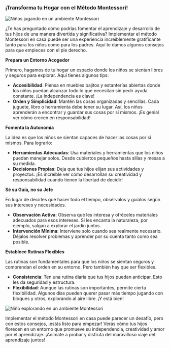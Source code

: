 ### ¡Transforma tu Hogar con el Método Montessori!

![Niños jugando en un ambiente Montessori](imagen_url_despues_del_titulo)


¿Te has preguntado cómo podrías fomentar el aprendizaje y desarrollo de tus hijos de una manera divertida y significativa? Implementar el método Montessori en casa puede ser una experiencia increíblemente gratificante tanto para los niños como para los padres. Aquí te damos algunos consejos para que empieces con el pie derecho.

**Prepara un Entorno Acogedor**

Primero, hagamos de tu hogar un espacio donde los niños se sientan libres y seguros para explorar. Aquí tienes algunos tips:

- **Accesibilidad**: Piensa en muebles bajitos y estanterías abiertas donde los niños puedan alcanzar todo lo que necesitan sin pedir ayuda constante. ¡La independencia es clave!
- **Orden y Simplicidad**: Mantén las cosas organizadas y sencillas. Cada juguete, libro o herramienta debe tener su lugar. Así, los niños aprenderán a encontrar y guardar sus cosas por sí mismos. ¡Es genial ver cómo crecen en responsabilidad!

**Fomenta la Autonomía**

La idea es que los niños se sientan capaces de hacer las cosas por sí mismos. Para lograrlo:

- **Herramientas Adecuadas**: Usa materiales y herramientas que los niños puedan manejar solos. Desde cubiertos pequeños hasta sillas y mesas a su medida.
- **Decisiones Propias**: Deja que tus hijos elijan sus actividades y proyectos. ¡Es increíble ver cómo desarrollan su creatividad y responsabilidad cuando tienen la libertad de decidir!

**Sé su Guía, no su Jefe**

En lugar de decirles qué hacer todo el tiempo, obsérvalos y guíalos según sus intereses y necesidades.

- **Observación Activa**: Observa qué les interesa y ofréceles materiales adecuados para esos intereses. Si les encanta la naturaleza, por ejemplo, salgan a explorar el jardín juntos.
- **Intervención Mínima**: Interviene solo cuando sea realmente necesario. Déjalos resolver problemas y aprender por su cuenta tanto como sea posible.

**Establece Rutinas Flexibles**

Las rutinas son fundamentales para que los niños se sientan seguros y comprendan el orden en su entorno. Pero también hay que ser flexibles.

- **Consistencia**: Ten una rutina diaria que tus hijos puedan anticipar. Esto les da seguridad y estructura.
- **Flexibilidad**: Aunque las rutinas son importantes, permite cierta flexibilidad. Algunos días pueden querer pasar más tiempo jugando con bloques y otros, explorando al aire libre. ¡Y está bien!

![Niño explorando en un ambiente Montessori](imagen_url_antes_del_parrafo_final)

Implementar el método Montessori en casa puede parecer un desafío, pero con estos consejos, ¡estás listo para empezar! Verás cómo tus hijos florecen en un entorno que promueve su independencia, creatividad y amor por el aprendizaje. ¡Anímate a probar y disfruta del maravilloso viaje del aprendizaje juntos!
